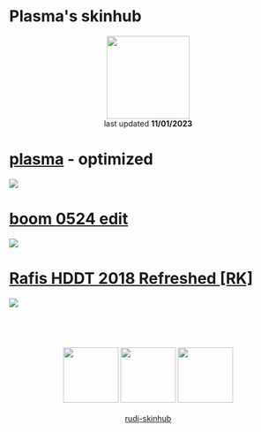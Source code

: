 # Plasma's skinhub
<p align="center">
<a href="https://osu.ppy.sh/users/10077431">
  <img src="https://a.ppy.sh/10077431"  
       width="150"
       height="150"></a>
<br>
last updated <b>11/01/2023</b>
</p>

# [plasma](https://github.com/rudj-skinhub/woal/raw/tyfh/rudj/plasma.osk) - optimized
[![](https://i.imgur.com/4NS5uqs.png)](https://github.com/rudj-skinhub/woal/raw/tyfh/rudj/plasma.osk)

# [boom 0524 edit](https://github.com/rudj-skinhub/woal/raw/tyfh/plasma/boom%200524%20edit.osk)
[![](https://i.imgur.com/gScgmgT.png)](https://github.com/rudj-skinhub/woal/raw/tyfh/plasma/boom%200524%20edit.osk)

# [Rafis HDDT 2018 Refreshed [RK]](https://github.com/rudj-skinhub/woal/raw/tyfh/plasma/Rafis%20HDDT%202018%20Refreshed%20%5BRK%5D.osk)
[![](https://i.imgur.com/X0xdKRR.png)](https://github.com/rudj-skinhub/woal/raw/tyfh/plasma/Rafis%20HDDT%202018%20Refreshed%20%5BRK%5D.osk)

#
<p align="center">
  <br></br>
  <a href="https://www.twitch.tv/plxsmapng">
  <img src="https://i.imgur.com/HM030lk.png" 
       width="100" 
       height="100"></a>
  <a href="https://www.youtube.com/channel/UCnvMeaH9VXA89GtV2-lAPtw">
  <img src="https://i.imgur.com/YWbDUUy.png"  
       width="100" 
       height="100"></a>
  <a href="https://twitter.com/PlxsmaPNG">
  <img src="https://i.imgur.com/PUQ5uWf.png" 
       width="100" 
       height="100"></a>
  <br></br>
  <a href="README.md">rudj-skinhub</a>
 </p>
